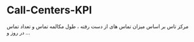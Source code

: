 # Call-Centers-KPI
مرکز تاس بر اساس میزان تماس های از دست رفته ، طول مکالمه تماس و تعداد تماس در روز و ...
